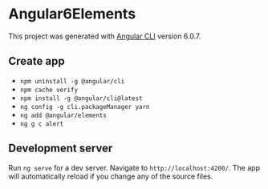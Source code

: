 # Angular6Elements

This project was generated with [Angular CLI](https://github.com/angular/angular-cli) version 6.0.7.

## Create app

* `npm uninstall -g @angular/cli`
* `npm cache verify`
* `npm install -g @angular/cli@latest`
* `ng config -g cli.packageManager yarn`
* `ng add @angular/elements`
* `ng g c alert`

## Development server

Run `ng serve` for a dev server. Navigate to `http://localhost:4200/`. The app will automatically reload if you change any of the source files.
